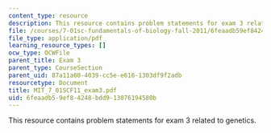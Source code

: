 ```yaml
---
content_type: resource
description: This resource contains problem statements for exam 3 related to genetics.
file: /courses/7-01sc-fundamentals-of-biology-fall-2011/6feaadb59ef84248bdd913076194580b_MIT_7_01SCF11_exam3.pdf
file_type: application/pdf
learning_resource_types: []
ocw_type: OCWFile
parent_title: Exam 3
parent_type: CourseSection
parent_uid: 87a11a60-4039-cc5e-e616-1303df9f2adb
resourcetype: Document
title: MIT_7_01SCF11_exam3.pdf
uid: 6feaadb5-9ef8-4248-bdd9-13076194580b
---
```

This resource contains problem statements for exam 3 related to genetics.